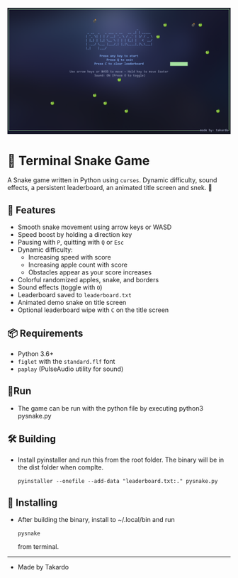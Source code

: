 ![Screenshot](assets/pysnake3.png)

# 🐍 Terminal Snake Game

A Snake game written in Python using `curses`. Dynamic difficulty, sound effects, a persistent leaderboard, an animated title screen and snek. 🐍

## 🧩 Features

- Smooth snake movement using arrow keys or WASD
- Speed boost by holding a direction key
- Pausing with `P`, quitting with `Q` or `Esc`
- Dynamic difficulty:
  - Increasing speed with score
  - Increasing apple count with score
  - Obstacles appear as your score increases
- Colorful randomized apples, snake, and borders
- Sound effects (toggle with `O`)
- Leaderboard saved to `leaderboard.txt`
- Animated demo snake on title screen
- Optional leaderboard wipe with `C` on the title screen

## 📦 Requirements

- Python 3.6+
- `figlet` with the `standard.flf` font
- `paplay` (PulseAudio utility for sound)

## 🏃Run

- The game can be run with the python file by executing python3 pysnake.py

## 🛠️ Building

- Install pyinstaller and run this from the root folder. The binary will be in the dist folder when complte. <pre> ```pyinstaller --onefile --add-data "leaderboard.txt:." pysnake.py ``` </pre>

## 💾 Installing

- After building the binary, install to ~/.local/bin and run <pre> ``` pysnake ``` </pre> from terminal.

---

- Made by Takardo
